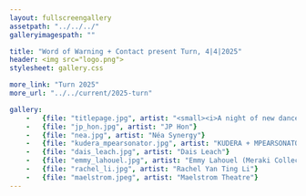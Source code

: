 ```yaml
---
layout: fullscreengallery
assetpath: "../../../"
galleryimagespath: ""

title: "Word of Warning + Contact present Turn, 4|4|2025"
header: <img src="logo.png">
stylesheet: gallery.css

more_link: "Turn 2025"
more_url: "../../current/2025-turn"

gallery:
    -   {file: "titlepage.jpg", artist: "<small><i>A night of new dance, 4 April 2025</i></small> · UMAMI-i!-MOVEMENT by Joel Chester Fildes"}
    -   {file: "jp_hon.jpg", artist: "JP Hon"}
    -   {file: "nea.jpg", artist: "Néa Synergy"}
    -   {file: "kudera_mpearsonator.jpg", artist: "KUDERA + MPEARSONATOR"}
    -   {file: "dais_leach.jpg", artist: "Dais Leach"}
    -   {file: "emmy_lahouel.jpg", artist: "Emmy Lahouel (Meraki Collective)"}
    -   {file: "rachel_li.jpg", artist: "Rachel Yan Ting Li"}
    -   {file: "maelstrom.jpeg", artist: "Maelstrom Theatre"}
---
```

